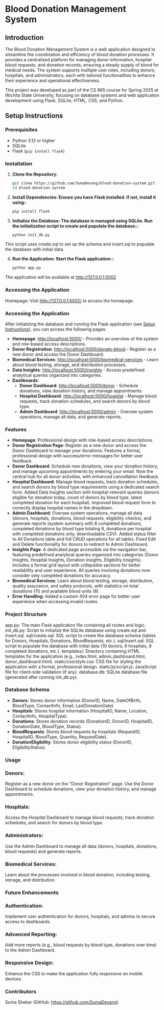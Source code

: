 # Blood Donation Management System

## Introduction

The Blood Donation Management System is a web application designed to streamline the coordination and efficiency of blood donation processes. It provides a centralized platform for managing donor information, hospital blood requests, and donation records, ensuring a steady supply of blood for medical needs. The system supports multiple user roles, including donors, hospitals, and administrators, each with tailored functionalities to enhance their experience and operational effectiveness.

This project was developed as part of the CS 665 course for Spring 2025 at Wichita State University, focusing on database systems and web application development using Flask, SQLite, HTML, CSS, and Python.

## Setup Instructions
### Prerequisites
- Python 3.13 or higher
- SQLite
- Flask (`pip install flask`)

### Installation
1. **Clone the Repository**:
   ```bash
   git clone https://github.com/SumaDevang/blood-donation-system.git
   cd blood-donation-system
   

2. **Install Dependencies: Ensure you have Flask installed. If not, install it using:**:
   ```bash
   pip install flask
   
3. **Initialize the Database: The database is managed using SQLite. 
     Run the initialization script to create and populate the database::**:
   ```bash
   python init_db.py
This script uses create.sql to set up the schema and insert.sql to populate the database with initial data.
   
4. **Run the Application: Start the Flask application::**:
   ```bash
   python app.py
   
The application will be available at  http://127.0.0.1:5002

### Accessing the Application
Homepage: Visit  http://127.0.0.1:5002/ to access the homepage.

### Accessing the Application

After initializing the database and running the Flask application (see [Setup Instructions](#setup-instructions)), you can access the following pages:

- **Homepage**: [http://localhost:5000/](http://localhost:5000/) - Provides an overview of the system and role-based access descriptions.
- **Donor Registration**: [http://localhost:5000/donate-blood](http://localhost:5000/donate-blood) - Register as a new donor and access the Donor Dashboard.
- **Biomedical Services**: [http://localhost:5000/biomedical-services](http://localhost:5000/biomedical-services) - Learn about blood testing, storage, and distribution processes.
- **Data Insights**: [http://localhost:5000/insights](http://localhost:5000/insights) - Access predefined analytical queries organized into categories.
- **Dashboards**:
  - **Donor Dashboard**: [http://localhost:5000/donor](http://localhost:5000/donor) - Schedule donations, view donation history, and manage appointments.
  - **Hospital Dashboard**: [http://localhost:5000/hospital](http://localhost:5000/hospital) - Manage blood requests, track donation schedules, and search donors by blood type.
  - **Admin Dashboard**: [http://localhost:5000/admin](http://localhost:5000/admin) - Oversee system operations, manage all data, and generate reports.

### Features

- **Homepage**: Professional design with role-based access descriptions.
- **Donor Registration Page**: Register as a new donor and access the Donor Dashboard to manage your donations. Features a formal, professional design with success/error messages for better user feedback.
- **Donor Dashboard**: Schedule new donations, view your donation history, and manage upcoming appointments by entering your email. Now the central hub for all donor activities, with enhanced cancellation feedback.
- **Hospital Dashboard**: Manage blood requests, track donation schedules, and search donors by blood type requirements using a dedicated search form. Added Data Insights section with hospital-relevant queries (donors eligible for donation today, count of donors by blood type, latest completed donation for each hospital). Improved blood request form to correctly display hospital names in the dropdown.
- **Admin Dashboard**: Oversee system operations, manage all data (donors, hospitals, donations, blood requests, eligibility checks), and generate reports (system summary with 8 completed donations, completed donations by blood type totaling 8, donations per hospital with completed donations only, downloadable CSV). Added status filter to All Donations table and full CRUD operations for all tables. Fixed Edit and Delete functionality for donors to redirect to Admin Dashboard.
- **Insights Page**: A dedicated page accessible via the navigation bar, featuring predefined analytical queries organized into categories (Donor Insights, Hospital Insights, Donation Insights, Eligibility Insights). Includes a formal grid layout with collapsible sections for better readability and user experience. All queries involving donations now consider only completed donations for accuracy.
- **Biomedical Services**: Learn about blood testing, storage, distribution, quality assurance, and safety protocols, with statistics on total donations (11) and available blood units (8).
- **Error Handling**: Added a custom 404 error page for better user experience when accessing invalid routes.

### Project Structure
app.py: The main Flask application file containing all routes and logic.
init_db.py: Script to initialize the SQLite database using create.sql and insert.sql.
sql/create.sql: SQL script to create the database schema (tables for Donors, Hospitals, Donations, BloodRequests, etc.).
sql/insert.sql: SQL script to populate the database with initial data (10 donors, 6 hospitals, 8 completed donations, etc.).
templates/: Directory containing HTML templates for the application (e.g., index.html, admin_dashboard.html, donor_dashboard.html).
static/css/style.css: CSS file for styling the application with a formal, professional design.
static/js/script.js: JavaScript file for client-side validation (if any).
database.db: SQLite database file (generated after running init_db.py).

### Database Schema
- **Donors**: Stores donor information (DonorID, Name, DateOfBirth, BloodType, ContactInfo, Email, LastDonationDate).
- **Hospitals**: Stores hospital information (HospitalID, Name, Location, ContactInfo, HospitalType).
- **Donations**: Stores donation records (DonationID, DonorID, HospitalID, DonationDate, BloodType, Status).
- **BloodRequests**: Stores blood requests by hospitals (RequestID, HospitalID, BloodType, Quantity, RequestDate).
- **DonationEligibility**: Stores donor eligibility status (DonorID, EligibilityStatus).

### Usage
### Donors:
Register as a new donor on the "Donor Registration" page.
Use the Donor Dashboard to schedule donations, view your donation history, and manage appointments.
### Hospitals:
Access the Hospital Dashboard to manage blood requests, track donation schedules, and search for donors by blood type.
### Administrators:
Use the Admin Dashboard to manage all data (donors, hospitals, donations, blood requests) and generate reports.
### Biomedical Services:
Learn about the processes involved in blood donation, including testing, storage, and distribution.

### Future Enhancements
### Authentication: 
Implement user authentication for donors, hospitals, and admins to secure access to dashboards.
### Advanced Reporting: 
Add more reports (e.g., blood requests by blood type, donations over time) to the Admin Dashboard.
### Responsive Design: 
Enhance the CSS to make the application fully responsive on mobile devices.

### Contributors
Suma Shekar (GitHub: https://github.com/SumaDevang)

